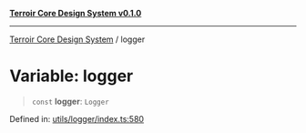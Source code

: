 [**Terroir Core Design System v0.1.0**](../README.md)

***

[Terroir Core Design System](../globals.md) / logger

# Variable: logger

> `const` **logger**: `Logger`

Defined in: [utils/logger/index.ts:580](https://github.com/terroir-ds/core/blob/a3f3cd156fc544ddf3040641fcdb94420bfa9e60/lib/utils/logger/index.ts#L580)
